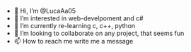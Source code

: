 - 👋 Hi, I’m @LucaAa05
- 👀 I’m interested in web-develpoment and c#
- 🌱 I’m currently re-learning c, c++, python
- 💞️ I’m looking to collaborate on any project, that seems fun
- 📫 How to reach me write me a message

<!---
LucaAa05/LucaAa05 is a ✨ special ✨ repository because its `README.md` (this file) appears on your GitHub profile.
You can click the Preview link to take a look at your changes.
--->
